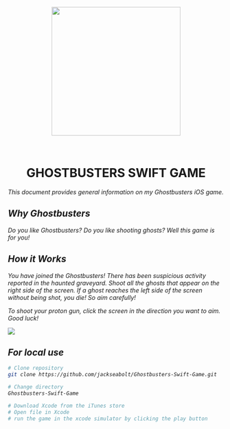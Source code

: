 <p align="center"><img src="https://upload.wikimedia.org/wikipedia/en/thumb/e/ee/Ghostbusters_logo.svg/1200px-Ghostbusters_logo.svg.png" height="300" /></p>
<br />

  <h1 align="center">GHOSTBUSTERS SWIFT GAME</h1>

<p><em>This document provides general information on my Ghostbusters iOS game. 

Why Ghostbusters
-------------
Do you like Ghostbusters? Do you like shooting ghosts? Well this game is for you!

How it Works
------------
You have joined the Ghostbusters! There has been suspicious activity reported in the haunted graveyard. Shoot all the ghosts that appear on the right side of the screen. If a ghost reaches the left side of the screen without being shot, you die! So aim carefully!

To shoot your proton gun, click the screen in the direction you want to aim. Good luck!

<img src="http://seaboltdesign.com/images/ghostbusters.png">

For local use
--------

```bash
# Clone repository
git clone https://github.com/jackseabolt/Ghostbusters-Swift-Game.git

# Change directory
Ghostbusters-Swift-Game

# Download Xcode from the iTunes store
# Open file in Xcode
# run the game in the xcode simulator by clicking the play button

```
